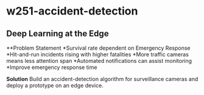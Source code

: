 # w251-accident-detection
## Deep Learning at the Edge
**Problem Statement
*Survival rate dependent on Emergency Response
*Hit-and-run incidents rising with higher fatalities
*More traffic cameras means less attention span
*Automated notifications can assist monitoring
*Improve emergency response time

**Solution**
Build an accident-detection algorithm for surveillance cameras and deploy a prototype on an edge device.

